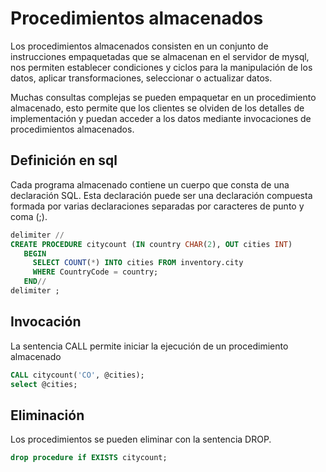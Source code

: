 # Procedimientos almacenados

Los procedimientos almacenados consisten en un conjunto de instrucciones empaquetadas que se almacenan en el servidor de
mysql, nos permiten establecer condiciones y ciclos para la manipulación de los datos, aplicar transformaciones,
seleccionar o actualizar datos.

Muchas consultas complejas se pueden empaquetar en un procedimiento almacenado, esto permite que los clientes se olviden
de los detalles de implementación y puedan acceder a los datos mediante invocaciones de procedimientos almacenados.

## Definición en sql

Cada programa almacenado contiene un cuerpo que consta de una declaración SQL. Esta declaración puede ser una
declaración compuesta formada por varias declaraciones separadas por caracteres de punto y coma (;).

``` sql
delimiter //
CREATE PROCEDURE citycount (IN country CHAR(2), OUT cities INT)
   BEGIN
     SELECT COUNT(*) INTO cities FROM inventory.city
     WHERE CountryCode = country;
   END//
delimiter ;
```

## Invocación
La sentencia CALL permite iniciar la ejecución de un procedimiento almacenado

``` sql
CALL citycount('CO', @cities);
select @cities;
```


## Eliminación
Los procedimientos se pueden eliminar con la sentencia DROP.

``` sql
drop procedure if EXISTS citycount;
```
